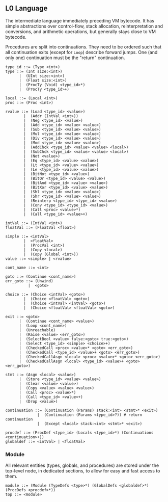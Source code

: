 ## L0 Language

The intermediate language immediately preceding VM bytecode. It has simple
abstractions over control-flow, stack allocation, reinterpretation and
conversions, and arithmetic operations, but generally stays close to VM
bytecode.

Procedures are split into continuations. They need to be ordered such
that all continuation exits (except for `Loop`) describe forward
jumps. One (and only one) continuation must be the "return" continuation.

```grammar
type_id ::= (Type <int>)
type ::= (Int size:<int>)
      |  (UInt size:<int>)
      |  (Float size:<int>)
      |  (ProcTy (Void) <type_id>*)
      |  (ProcTy <type_id>+)

local ::= (Local <int>)
proc ::= (Proc <int>)

rvalue ::= (Load <type_id> <value>)
        |  (Addr (IntVal <int>))
        |  (Neg <type_id> <value>)
        |  (Add <type_id> <value> <value>)
        |  (Sub <type_id> <value> <value>)
        |  (Mul <type_id> <value> <value>)
        |  (Div <type_id> <value> <value>)
        |  (Mod <type_id> <value> <value>)
        |  (AddChck <type_id> <value> <value> <local>)
        |  (SubChck <type_id> <value> <value> <local>)
        |  (Not <value>)
        |  (Eq <type_id> <value> <value>)
        |  (Lt <type_id> <value> <value>)
        |  (Le <type_id> <value> <value>)
        |  (BitNot <type_id> <value>)
        |  (BitOr <type_id> <value> <value>)
        |  (BitAnd <type_id> <value> <value>)
        |  (BitXor <type_id> <value> <value>)
        |  (Shl <type_id> <value> <value>)
        |  (Shr <type_id> <value> <value>)
        |  (Reinterp <type_id> <type_id> <value>)
        |  (Conv <type_id> <type_id> <value>)
        |  (Call <proc> <value>*)
        |  (Call <type_id> <value>+)

intVal ::= (IntVal <int>)
floatVal ::= (FloatVal <float>)

simple ::= <intVal>
        |  <floatVal>
        |  (ProcVal <int>)
        |  (Copy <local>)
        |  (Copy (Global <int>))
value ::= <simple> | <rvalue>

cont_name ::= <int>

goto ::= (Continue <cont_name>)
err_goto ::= (Unwind)
          |  <goto>

choice ::= (Choice <intVal> <goto>)
        |  (Choice <floatVal> <goto>)
        |  (Choice <intVal> <intVal> <goto>)
        |  (Choice <floatVal> <floatVal> <goto>)

exit ::= <goto>
      |  (Continue <cont_name> <value>)
      |  (Loop <cont_name>)
      |  (Unreachable)
      |  (Raise <value> <err_goto>)
      |  (SelectBool <value> false:<goto> true:<goto>)
      |  (Select <type_id> <simple> <choice>+)
      |  (CheckedCall <proc> <value>* <goto> <err_goto>)
      |  (CheckedCall <type_id> <value>+ <goto> <err_goto>)
      |  (CheckedCallAsgn <local> <proc> <value>* <goto> <err_goto>)
      |  (CheckedCallAsgn <local> <type_id> <value>+ <goto> <err_goto>)

stmt ::= (Asgn <local> <value>)
      |  (Store <type_id> <value> <value>)
      |  (Clear <value> <value>)
      |  (Copy <value> <value> <value>)
      |  (Call <proc> <value>*)
      |  (Call <type_id> <value>+)
      |  (Drop <value>)

continuation ::= (Continuation (Params) stack:<int> <stmt>* <exit>)
              |  (Continuation (Params <type_id>?)) # return continuation
              |  (Except <local> stack:<int> <stmt>* <exit>)

procdef ::= (ProcDef <type_id> (Locals <type_id>*) (Continuations <continuation>+))
globaldef ::= <intVal> | <floatVal>
```

### Module

All relevant entities (types, globals, and procedures) are stored under the
top-level node, in dedicated sections, to allow for easy and fast access to
them.

```grammar
module ::= (Module (TypeDefs <type>*) (GlobalDefs <globaldef>*) (ProcDefs <procdef>*))
top ::= <module>
```
